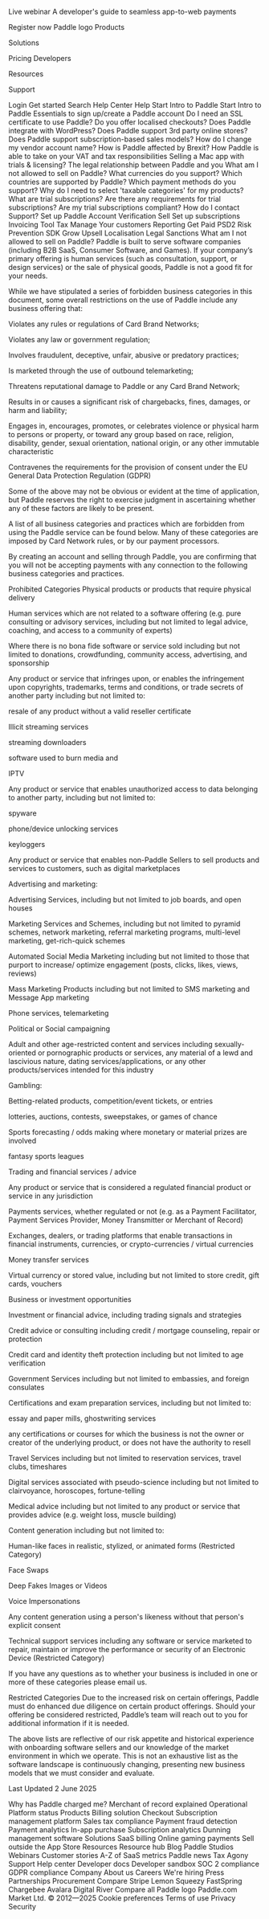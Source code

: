 Live webinar
A developer's guide to seamless app-to-web payments

Register now
Paddle logo
Products










Solutions






Pricing
Developers








Resources









Support



Login 
Get started
Search Help Center
Help
Start
Intro to Paddle
Start
 Intro to Paddle
Essentials to sign up/create a Paddle account
Do I need an SSL certificate to use Paddle?
Do you offer localised checkouts?
Does Paddle integrate with WordPress?
Does Paddle support 3rd party online stores?
Does Paddle support subscription-based sales models?
How do I change my vendor account name?
How is Paddle affected by Brexit?
How Paddle is able to take on your VAT and tax responsibilities
Selling a Mac app with trials & licensing?
The legal relationship between Paddle and you
What am I not allowed to sell on Paddle?
What currencies do you support?
Which countries are supported by Paddle?
Which payment methods do you support?
Why do I need to select 'taxable categories' for my products?
What are trial subscriptions?
Are there any requirements for trial subscriptions?
Are my trial subscriptions compliant?
How do I contact Support?
 Set up Paddle
 Account Verification
Sell
 Set up subscriptions
 Invoicing Tool
 Tax
Manage
 Your customers
 Reporting
 Get Paid
 PSD2
 Risk Prevention
 SDK
Grow
 Upsell
 Localisation
Legal
 Sanctions
What am I not allowed to sell on Paddle?
Paddle is built to serve software companies (including B2B SaaS, Consumer Software, and Games). If your company’s primary offering is human services (such as consultation, support, or design services) or the sale of physical goods, Paddle is not a good fit for your needs.

While we have stipulated a series of forbidden business categories in this document, some overall restrictions on the use of Paddle include any business offering that:

Violates any rules or regulations of Card Brand Networks;

Violates any law or government regulation;

Involves fraudulent, deceptive, unfair, abusive or predatory practices;

Is marketed through the use of outbound telemarketing;

Threatens reputational damage to Paddle or any Card Brand Network;

Results in or causes a significant risk of chargebacks, fines, damages, or harm and liability;

Engages in, encourages, promotes, or celebrates violence or physical harm to persons or property, or toward any group based on race, religion, disability, gender, sexual orientation, national origin, or any other immutable characteristic

Contravenes the requirements for the provision of consent under the EU General Data Protection Regulation (GDPR)

Some of the above may not be obvious or evident at the time of application, but Paddle reserves the right to exercise judgment in ascertaining whether any of these factors are likely to be present.

A list of all business categories and practices which are forbidden from using the Paddle service can be found below. Many of these categories are imposed by Card Network rules, or by our payment processors. 

By creating an account and selling through Paddle, you are confirming that you will not be accepting payments with any connection to the following business categories and practices.

Prohibited Categories
Physical products or products that require physical delivery

Human services which are not related to a software offering (e.g. pure consulting or advisory services, including but not limited to legal advice, coaching, and access to a community of experts)

Where there is no bona fide software or service sold including but not limited to donations, crowdfunding, community access, advertising, and sponsorship

Any product or service that infringes upon, or enables the infringement upon copyrights, trademarks, terms and conditions, or trade secrets of another party including but not limited to:

resale of any product without a valid reseller certificate

Illicit streaming services

streaming downloaders

software used to burn media and

IPTV

Any product or service that enables unauthorized access to data belonging to another party, including but not limited to:

spyware

phone/device unlocking services

keyloggers

Any product or service that enables non-Paddle Sellers to sell products and services to customers, such as digital marketplaces

Advertising and marketing:

Advertising Services, including but not limited to job boards, and open houses

Marketing Services and Schemes, including but not limited to pyramid schemes, network marketing, referral marketing programs, multi-level marketing, get-rich-quick schemes

Automated Social Media Marketing including but not limited to those that purport to increase/ optimize engagement (posts, clicks, likes, views, reviews)

Mass Marketing Products including but not limited to SMS marketing and Message App marketing

Phone services, telemarketing

Political or Social campaigning

Adult and other age-restricted content and services including sexually-oriented or pornographic products or services, any material of a lewd and lascivious nature, dating services/applications, or any other products/services intended for this industry

Gambling:

Betting-related products, competition/event tickets, or entries

lotteries, auctions, contests, sweepstakes, or games of chance

Sports forecasting / odds making where monetary or material prizes are involved

fantasy sports leagues

Trading and financial services / advice

Any product or service that is considered a regulated financial product or service in any jurisdiction

Payments services, whether regulated or not (e.g. as a Payment Facilitator, Payment Services Provider, Money Transmitter or Merchant of Record)

Exchanges, dealers, or trading platforms that enable transactions in financial instruments, currencies, or crypto-currencies / virtual currencies

Money transfer services

Virtual currency or stored value, including but not limited to store credit, gift cards, vouchers

Business or investment opportunities

Investment or financial advice, including trading signals and strategies

Credit advice or consulting including credit / mortgage counseling, repair or protection

Credit card and identity theft protection including but not limited to age verification

Government Services including but not limited to embassies, and foreign consulates

Certifications and exam preparation services, including but not limited to: 

essay and paper mills, ghostwriting services

any certifications or courses for which the business is not the owner or creator of the underlying product, or does not have the authority to resell

Travel Services including but not limited to reservation services, travel clubs, timeshares

Digital services associated with pseudo-science including but not limited to clairvoyance, horoscopes, fortune-telling

Medical advice including but not limited to any product or service that provides advice (e.g. weight loss, muscle building) 

Content generation including but not limited to: 

Human-like faces in realistic, stylized, or animated forms (Restricted Category)

Face Swaps

Deep Fakes Images or Videos

Voice Impersonations

Any content generation using a person's likeness without that person's explicit consent

Technical support services including any software or service marketed to repair, maintain or improve the performance or security of an Electronic Device (Restricted Category)

If you have any questions as to whether your business is included in one or more of these categories please email us.

Restricted Categories
Due to the increased risk on certain offerings, Paddle must do enhanced due diligence on certain product offerings. Should your offering be considered restricted, Paddle’s team will reach out to you for additional information if it is needed.

The above lists are reflective of our risk appetite and historical experience with onboarding software sellers and our knowledge of the market environment in which we operate. This is not an exhaustive list as the software landscape is continuously changing, presenting new business models that we must consider and evaluate.



Last Updated 2 June 2025

Why has Paddle charged me?
Merchant of record explained
Operational Platform status
Products
Billing solution
Checkout
Subscription management platform
Sales tax compliance
Payment fraud detection
Payment analytics
In-app purchase
Subscription analytics
Dunning management software
Solutions
SaaS billing
Online gaming payments
Sell outside the App Store
Resources
Resource hub
Blog
Paddle Studios
Webinars
Customer stories
A-Z of SaaS metrics
Paddle news
Tax Agony
Support
Help center
Developer docs
Developer sandbox
SOC 2 compliance
GDPR compliance
Company
About us
Careers
We're hiring
Press
Partnerships
Procurement
Compare
Stripe
Lemon Squeezy
FastSpring
Chargebee
Avalara
Digital River
Compare all
Paddle logo
Paddle.com Market Ltd. © 2012—2025
Cookie preferences
Terms of use
Privacy
Security
